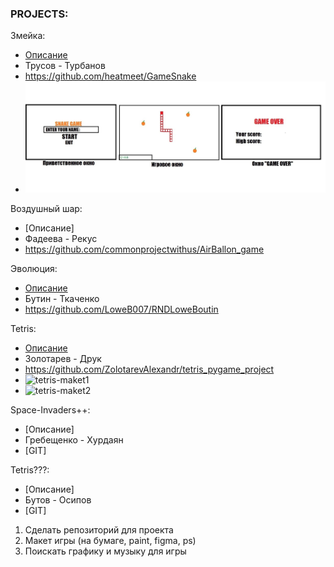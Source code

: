 ### PROJECTS:

Змейка:
   * [Описание]()
   * Трусов - Турбанов
   * https://github.com/heatmeet/GameSnake
   * ![snake-maket1](images/1dd1c00d-4bde-48a9-846f-3ce4a2d39232.jpg)
   

Воздушный шар:
   * [Описание]
   * Фадеева - Рекус
   * https://github.com/commonprojectwithus/AirBallon_game

Эволюция:
   * [Описание](https://www.mosigra.ru/image/data/mosigra.product.other/425/474/Evolution.pdf)
   * Бутин - Ткаченко
   * https://github.com/LoweB007/RNDLoweBoutin

Tetris:
   * [Описание]()   
   * Золотарев - Друк
   * https://github.com/ZolotarevAlexandr/tetris_pygame_project
   * ![tetris-maket1](images/IMG_20221226_155403%20(1).jpg)
   * ![tetris-maket2](images/IMG-20221226-WA0000.jpeg)
      
Space-Invaders++:
   * [Описание]
   * Гребещенко - Хурдаян
   * [GIT]

Tetris???:
   * [Описание]
   * Бутов - Осипов
   * [GIT]
   
   
 1. Сделать репозиторий для проекта
 2. Макет игры (на бумаге, paint, figma, ps)
 3. Поискать графику и музыку для игры

